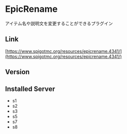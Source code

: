# EpicRename
アイテム名や説明文を変更することができるプラグイン

## Link
[https://www.spigotmc.org/resources/epicrename.4341/](https://www.spigotmc.org/resources/epicrename.4341/)

## Version

## Installed Server
- s1
- s2
- s3
- s5
- s7
- s8
